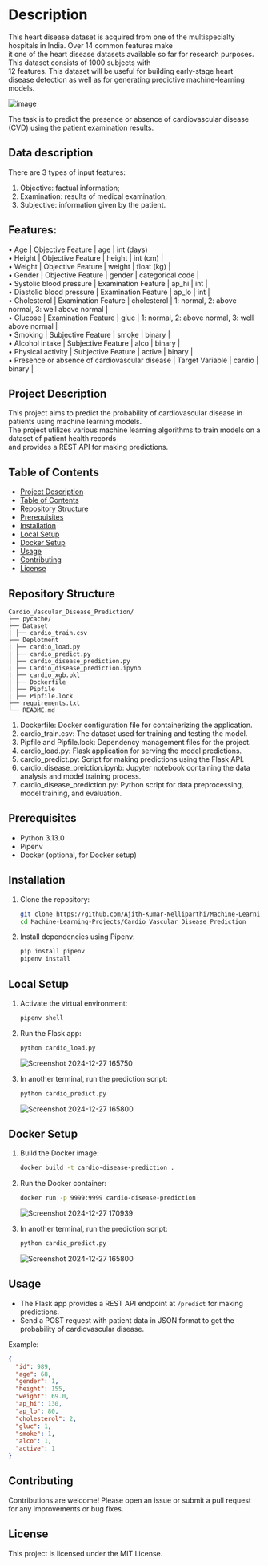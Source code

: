 # Description

This heart disease dataset is acquired from one of the multispecialty hospitals in India. Over 14 common features make \
it one of the heart disease datasets available so far for research purposes. This dataset consists of 1000 subjects with \
12 features. This dataset will be useful for building early-stage heart disease detection as well as for generating predictive machine-learning models.

![image](https://github.com/user-attachments/assets/c7ce8aae-d8df-43d1-80f1-c2172bd96a98)


The task is to predict the presence or absence of cardiovascular disease (CVD) using the patient examination results.

## Data description

There are 3 types of input features:
1. Objective: factual information;
2. Examination: results of medical examination;
3. Subjective: information given by the patient.

## Features:

• Age | Objective Feature | age | int (days)\
• Height | Objective Feature | height | int (cm) |\
• Weight | Objective Feature | weight | float (kg) |\
• Gender | Objective Feature | gender | categorical code |\
• Systolic blood pressure | Examination Feature | ap_hi | int |\
• Diastolic blood pressure | Examination Feature | ap_lo | int |\
• Cholesterol | Examination Feature | cholesterol | 1: normal, 2: above normal, 3: well above normal |\
• Glucose | Examination Feature | gluc | 1: normal, 2: above normal, 3: well above normal |\
• Smoking | Subjective Feature | smoke | binary |\
• Alcohol intake | Subjective Feature | alco | binary |\
• Physical activity | Subjective Feature | active | binary |\
• Presence or absence of cardiovascular disease | Target Variable | cardio | binary |

## Project Description

This project aims to predict the probability of cardiovascular disease in patients using machine learning models. \
The project utilizes various machine learning algorithms to train models on a dataset of patient health records \
and provides a REST API for making predictions.

## Table of Contents

- [Project Description](#project-description)
- [Table of Contents](#table-of-contents)
- [Repository Structure](#repository-structure)
- [Prerequisites](#prerequisites)
- [Installation](#installation)
- [Local Setup](#local-setup)
- [Docker Setup](#docker-setup)
- [Usage](#usage)
- [Contributing](#contributing)
- [License](#license)

## Repository Structure
```
Cardio_Vascular_Disease_Prediction/ 
├── pycache/ 
├── Dataset
| ├── cardio_train.csv
├── Deplotment
| ├── cardio_load.py 
| ├── cardio_predict.py 
| ├── cardio_disease_prediction.py 
| ├── Cardio_disease_prediction.ipynb 
| ├── cardio_xgb.pkl 
| ├── Dockerfile 
| ├── Pipfile 
| ├── Pipfile.lock 
├── requirements.txt
└── README.md
```
1) Dockerfile: Docker configuration file for containerizing the application.
2) cardio_train.csv: The dataset used for training and testing the model.
3) Pipfile and Pipfile.lock: Dependency management files for the project.
4) cardio_load.py: Flask application for serving the model predictions.
5) cardio_predict.py: Script for making predictions using the Flask API.
6) cardio_disease_preiction.ipynb: Jupyter notebook containing the data analysis and model training process.
7) cardio_disease_prediction.py: Python script for data preprocessing, model training, and evaluation.


## Prerequisites

- Python 3.13.0
- Pipenv
- Docker (optional, for Docker setup)

## Installation

1. Clone the repository:
    ```sh
    git clone https://github.com/Ajith-Kumar-Nelliparthi/Machine-Learning-Projects.git
    cd Machine-Learning-Projects/Cardio_Vascular_Disease_Prediction
    ```

2. Install dependencies using Pipenv:
    ```sh
    pip install pipenv
    pipenv install
    ```

## Local Setup

1. Activate the virtual environment:
    ```sh
    pipenv shell
    ```

2. Run the Flask app:
    ```sh
    python cardio_load.py
    ```
    ![Screenshot 2024-12-27 165750](https://github.com/user-attachments/assets/e8709faf-45fa-48f8-86fd-7c493fc4ffda)


3. In another terminal, run the prediction script:
    ```sh
    python cardio_predict.py
    ```
    ![Screenshot 2024-12-27 165800](https://github.com/user-attachments/assets/9547cdca-2cd5-42be-9299-805e8b7e83de)


## Docker Setup

1. Build the Docker image:
    ```sh
    docker build -t cardio-disease-prediction .
    ```

2. Run the Docker container:
    ```sh
    docker run -p 9999:9999 cardio-disease-prediction
    ```
    ![Screenshot 2024-12-27 170939](https://github.com/user-attachments/assets/1ce8afcc-2af6-4ffc-8549-ce1a0150bf07)


3. In another terminal, run the prediction script:
    ```sh
    python cardio_predict.py
    ```
    ![Screenshot 2024-12-27 165800](https://github.com/user-attachments/assets/2e640320-496e-44b9-9558-b3818100be3f)


## Usage

- The Flask app provides a REST API endpoint at `/predict` for making predictions.
- Send a POST request with patient data in JSON format to get the probability of cardiovascular disease.

Example:
```json
{
  "id": 989,
  "age": 68,
  "gender": 1,
  "height": 155,
  "weight": 69.0,
  "ap_hi": 130,
  "ap_lo": 80,
  "cholesterol": 2,
  "gluc": 1,
  "smoke": 1,
  "alco": 1,
  "active": 1
}
```
## Contributing
Contributions are welcome! Please open an issue or submit a pull request for any improvements or bug fixes.

## License
This project is licensed under the MIT License.


